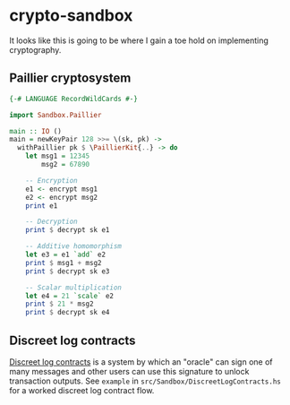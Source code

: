 crypto-sandbox
====

It looks like this is going to be where I gain a toe hold on implementing cryptography.

Paillier cryptosystem
----

```haskell
{-# LANGUAGE RecordWildCards #-}

import Sandbox.Paillier

main :: IO ()
main = newKeyPair 128 >>= \(sk, pk) ->
  withPaillier pk $ \PaillierKit{..} -> do
    let msg1 = 12345
        msg2 = 67890

    -- Encryption
    e1 <- encrypt msg1
    e2 <- encrypt msg2
    print e1

    -- Decryption
    print $ decrypt sk e1

    -- Additive homomorphism
    let e3 = e1 `add` e2
    print $ msg1 + msg2
    print $ decrypt sk e3

    -- Scalar multiplication
    let e4 = 21 `scale` e2
    print $ 21 * msg2
    print $ decrypt sk e4
```

Discreet log contracts
----

[Discreet log contracts][dcl] is a system by which an "oracle" can sign one of 
many messages and other users can use this signature to unlock transaction 
outputs.  See `example` in `src/Sandbox/DiscreetLogContracts.hs` for a worked 
discreet log contract flow.

[dcl]: https://adiabat.github.io/dlc.pdf
